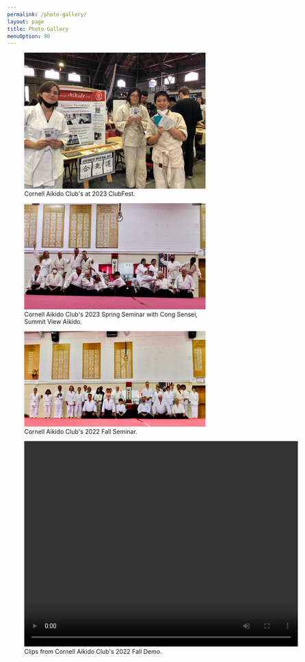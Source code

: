 ```yaml
---
permalink: /photo-gallery/
layout: page
title: Photo Gallery
menuOption: 90
---
```


<figure>
	<img src="/assets/img/gallery/2023-ClubFest.jpg"
		alt="2023 ClubFest">
	<figcaption>Cornell Aikido Club's at 2023 ClubFest.</figcaption>
</figure>

<figure>
	<img src="/assets/img/gallery/2023-Spring-Seminar-Cong.jpg"
		alt="2023 Spring Seminar, Cong Sensei, group photo">
	<figcaption>Cornell Aikido Club's 2023 Spring Seminar with Cong Sensei, Summit View Aikido.</figcaption>
</figure>

<figure>
	<img src="/assets/img/gallery/2022-Fall-Seminar-group-photo.jpg"
		alt="2022 Fall Seminar, group photo">
	<figcaption>Cornell Aikido Club's 2022 Fall Seminar.</figcaption>
</figure>

<figure>
	<video width="640" height="480" controls>
		<source src="/assets/img/gallery/2022-CornellAikidoClipsDemo.mov" type="video/mp4">
	</video>
	<figcaption>Clips from Cornell Aikido Club's 2022 Fall Demo.</figcaption>
</figure>
